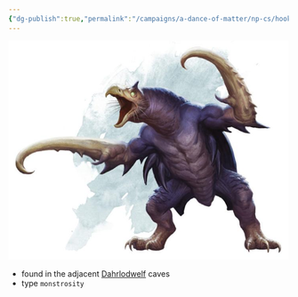 ```yaml
---
{"dg-publish":true,"permalink":"/campaigns/a-dance-of-matter/np-cs/hooked-horror/"}
---
```


![hook-horror | 400](/img/user/attachments/hook-horror.jpg)
- found in the adjacent [Dahrlodwelf](Campaigns/A%20Dance%20of%20Matter/Clans%20⚔/Dahrlodwelf.md) caves
- type `monstrosity`